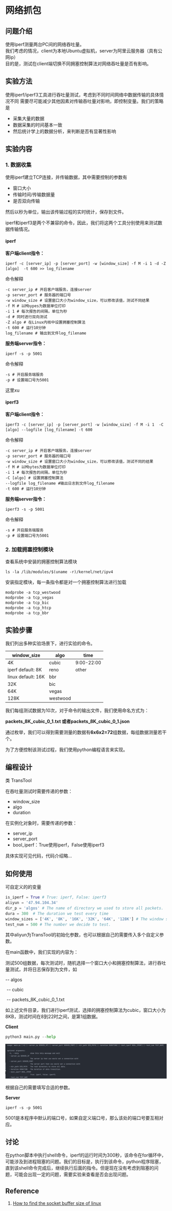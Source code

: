 # 网络抓包
## 问题介绍
使用Iperf测量两台PC间的网络吞吐量。  
我们考虑的情况，client为本地Ubuntu虚拟机，server为阿里云服务器（具有公网ip）  
目的是，测试在client端切换不同拥塞控制算法对网络吞吐量是否有影响。  
## 实验方法
使用iperf/iperf3工具进行吞吐量测试，考虑到不同时间网络中数据传输的具体情况不同
需要尽可能减少其他因素对传输吞吐量对影响，即控制变量。我们的策略是

- 采集大量的数据
- 数据采集的时间基本一致
- 然后统计学上的数据分析，来判断是否有显著性影响

## 实验内容
### 1. 数据收集

使用iperf建立TCP连接，并传输数据，其中需要控制的参数有

- 窗口大小
- 传输时间/传输数据量
- 是否双向传输

然后以秒为单位，输出该传输过程的实时统计，保存到文件。

iperf和iperf3是两个不兼容的命令，因此，我们将这两个工具分别使用来测试数据传输情况。

#### iperf

**客户端client指令：**

```shell
iperf -c [server_ip] -p [server_port] -w [window_size] -f M -i 1 -d -Z [algo]  -t 600 >> log_filename
```

命令解释

```shell
-c server_ip # 开启客户端服务，连接server
-p server_port # 服务器的端口号
-w window_size # 设置窗口大小为window_size，可以修改该值，测试不同结果
-f M # 以Mbypes为数据单位打印
-i 1 # 每次报告的间隔，单位为秒
-d # 同时进行双向测试
-Z algo # 在Linux内核中设置拥塞控制算法 
-t 600 # 运行10分钟
log_filename # 输出到文件log_filename
```

**服务端server指令：**

```shell
iperf -s -p 5001
```

命令解释

```shell
-s # 开启服务端服务
-p # 设置端口号为5001
```

这里xu

#### iperf3

**客户端client指令：**

```shell
iperf3 -c [server_ip] -p [server_port] -w [window_size] -f M -i 1  -C [algo] --logfile [log_filename] -t 600
```

命令解释

```shell
-c server_ip # 开启客户端服务，连接server
-p server_port # 服务器的端口号
-w window_size # 设置窗口大小为window_size，可以修改该值，测试不同的结果
-f M # 以Mbytes为数据单位打印
-i 1 # 每次报告的间隔，单位为秒
-C [algo] # 设置拥塞控制算法
--logfile log_filename #输出日志到文件log_filename
-t 600 # 运行10分钟
```

**服务端server指令：**

```shell
iperf3 -s -p 5001
```

命令解释

```shell
-s # 开启服务端服务
-p # 设置端口号为5001
```

### 2. 加载拥塞控制模块

查看系统中安装的拥塞控制算法模块

```shell
ls -la /lib/modules/$(uname -r)/kernel/net/ipv4
```

安装指定模块，每一条指令都是对一个拥塞控制算法进行加载

```shell
modprobe -a tcp_westwood
modprobe -a tcp_vegas
modprobe -a tcp_bic
modprobe -a tcp_htcp
modprobe -a tcp_bbr
```

## 实验步骤

我们列出多种实验场景下，进行实验的命令。

| window_size        | algo     | time       |
| ------------------ | -------- | ---------- |
| 4K                 | cubic    | 9:00-22:00 |
| iperf default: 8K  | reno     | other      |
| linux default: 16K | bbr      |            |
| 32K                | bic      |            |
| 64K                | vegas    |            |
| 128K               | westwood |            |

我们每组测试数据为10次，对于命令的输出文件，我们使用命名方式为：

**packets_8K_cubic_0_1.txt 或者packets_8K_cubic_0_1.json**

通过枚举，我们可以得到需要测量的数据有**6x6x2=72**组数据，每组数据测量若干个。

为了方便控制该测试过程，我们使用python编程语言来实现。

## 编程设计

类 TransTool

在吞吐量测试时需要传递的参数：

- window_size
- algo
- duration

在实例化对象时，需要传递的参数：

- server_ip
- server_port
- bool_iperf：True使用iperf，False使用iperf3

具体实现可见代码，代码介绍略...

## 如何使用

 可自定义的的变量

```python
is_iperf = True # True: iperf, False: iperf3
aliyun = '47.94.104.34'
dir_p = 'algos' # The name of directory we used to store all packets.
dura = 300  # The duration we test every time
window_sizes = ['4K', '8K', '16K', '32K', '64K', '128K'] # The window size we can set.
test_num = 500 # The number we decide to test.
```

其中aliyun为TransTool的初始化参数，也可以根据自己的需要传入多个自定义参数。

在main函数中，我们实现的内容为：

测试500组数据，每次测试时，随机选择一个窗口大小和拥塞控制算法，进行吞吐量测试，并将日志保存到为文件，如

-- algos

​	-- cubic

​		-- packets_8K_cubic_0_1.txt

如上述文件目录，我们进行iperf测试，选择的拥塞控制算法为cubic，窗口大小为8KB，测试时间在8到22时之间，是第1组数据。

**Client**

```python
python3 main.py --help
```

![parse](figs/parse.png)

根据自己的需要填写合适的参数。

**Server**

```
iperf -s -p 5001
```

5001是本程序中默认的端口号，如果自定义端口号，那么该处的端口号要互相对应。

## 讨论

在python脚本中执行shell命令，iperf的运行时间为300秒，该命令在for循环中，可能涉及到进程阻塞的问题。我们的目标是，执行到该命令，python程序阻塞，直到该shell命令完成后，继续执行后面的指令。但是现在没有考虑到阻塞的问题，可能会出现一定的问题，需要实验来查看是否会出现问题。

## Reference

1. [How to find the socket buffer size of linux](https://stackoverflow.com/questions/7865069/how-to-find-the-socket-buffer-size-of-linux)

